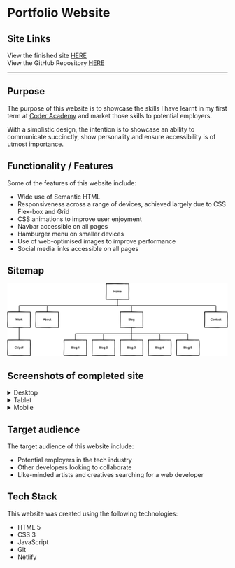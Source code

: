# Portfolio Website

## Site Links

View the finished site [HERE](https://daveallendev.netlify.app)  
View the GitHub Repository [HERE](https://github.com/dallencode/portfolio-website)

---

## Purpose

The purpose of this website is to showcase the skills I have learnt in my first term at [Coder Academy](https://www.coderacademy.edu.au) and market those skills to potential employers.

With a simplistic design, the intention is to showcase an ability to communicate succinctly, show personality and ensure accessibility is of utmost importance.

## Functionality / Features

Some of the features of this website include:

- Wide use of Semantic HTML
- Responsiveness across a range of devices, achieved largely due to CSS Flex-box and Grid
- CSS animations to improve user enjoyment
- Navbar accessible on all pages
- Hamburger menu on smaller devices
- Use of web-optimised images to improve performance
- Social media links accessible on all pages

## Sitemap

![Sitemap](docs/Sitemap.png "Sitemap")

## Screenshots of completed site

<details>
  <summary>Desktop</summary>

![home-desktop](docs/home-desktop.png "home-desktop")
![work-desktop](docs/work-desktop.png "work-desktop")
![about-desktop](docs/about-desktop.png "about-desktop")
![blog-desktop](docs/blog-desktop.png "blog-desktop")
![blog1-desktop](docs/blog1-desktop.png "blog1-desktop")
![blog2-desktop](docs/blog2-desktop.png "blog2-desktop")
![blog3-desktop](docs/blog3-desktop.png "blog3-desktop")
![blog4-desktop](docs/blog4-desktop.png "blog4-desktop")
![blog5-desktop](docs/blog5-desktop.png "blog5-desktop")
![contact-desktop](docs/contact-desktop.png "contact-desktop")

</details>

<details>
  <summary>Tablet</summary>

![home-tablet](docs/home-tablet.png "home-tablet")
![work-tablet](docs/work-tablet.png "work-tablet")
![about-tablet](docs/about-tablet.png "about-tablet")
![blog-tablet](docs/blog-tablet.png "blog-tablet")
![blog1-tablet](docs/blog1-tablet.png "blog1-tablet")
![blog2-tablet](docs/blog2-tablet.png "blog2-tablet")
![blog3-tablet](docs/blog3-tablet.png "blog3-tablet")
![blog4-tablet](docs/blog4-tablet.png "blog4-tablet")
![blog5-tablet](docs/blog5-tablet.png "blog5-tablet")
![contact-tablet](docs/contact-tablet.png "contact-tablet")

</details>

<details>
  <summary>Mobile</summary>

![home-mobile](docs/home-mobile.png "home-mobile")
![work-mobile](docs/work-mobile.png "work-mobile")
![about-mobile](docs/about-mobile.png "about-mobile")
![blog-mobile](docs/blog-mobile.png "blog-mobile")
![blog1-mobile](docs/blog1-mobile.png "blog1-mobile")
![blog2-mobile](docs/blog2-mobile.png "blog2-mobile")
![blog3-mobile](docs/blog3-mobile.png "blog3-mobile")
![blog4-mobile](docs/blog4-mobile.png "blog4-mobile")
![blog5-mobile](docs/blog5-mobile.png "blog5-mobile")
![contact-mobile](docs/contact-mobile.png "contact-mobile")

</details>

## Target audience

The target audience of this website include:

- Potential employers in the tech industry
- Other developers looking to collaborate
- Like-minded artists and creatives searching for a web developer

## Tech Stack

This website was created using the following technologies:

- HTML 5
- CSS 3
- JavaScript
- Git
- Netlify
